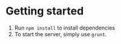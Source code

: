 # Getting started

1. Run `npm install` to install dependencies
1. To start the server, simply use `grunt`.
